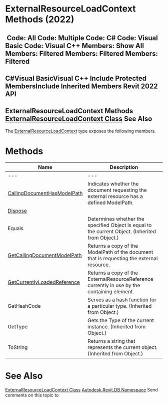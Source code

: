 # ExternalResourceLoadContext Methods (2022)

﻿
 Code: All Code: Multiple Code: C# Code: Visual Basic Code: Visual C++  Members: Show All Members: Filtered Members: Filtered Members: Filtered   
---  
C#Visual BasicVisual C++
Include Protected MembersInclude Inherited Members
Revit 2022 API  
---  
ExternalResourceLoadContext Methods  
[ExternalResourceLoadContext Class](225225cb-6161-4681-34f9-1da4a6d50856.md "ExternalResourceLoadContext Class") See Also  
---  
The [ExternalResourceLoadContext](225225cb-6161-4681-34f9-1da4a6d50856.md "ExternalResourceLoadContext Class") type exposes the following members.
# Methods
| Name | Description |
| --- | --- |
| --- | --- | --- |
| [CallingDocumentHasModelPath](26ac114f-ea77-ef90-5082-b25ed90adec5.md "CallingDocumentHasModelPath Method") | Indicates whether the document requesting the external resource has a defined ModelPath. |
| [Dispose](cafea77e-c323-78a7-a8ae-9d1bc1fbb943.md "Dispose Method") |
| Equals | Determines whether the specified Object is equal to the current Object. (Inherited from Object.) |
| [GetCallingDocumentModelPath](aafcfaf8-26e8-2e08-c56f-fd500e2add52.md "GetCallingDocumentModelPath Method") | Returns a copy of the ModelPath of the document that is requesting the external resource. |
| [GetCurrentlyLoadedReference](8f5826f7-3f2e-69e0-23f3-6e6c2cbdf6c6.md "GetCurrentlyLoadedReference Method") | Returns a copy of the ExternalResourceReference currently in use by the containing element. |
| GetHashCode | Serves as a hash function for a particular type.  (Inherited from Object.) |
| GetType | Gets the Type of the current instance. (Inherited from Object.) |
| ToString | Returns a string that represents the current object. (Inherited from Object.) |

# See Also
[ExternalResourceLoadContext Class](225225cb-6161-4681-34f9-1da4a6d50856.md "ExternalResourceLoadContext Class")
[Autodesk.Revit.DB Namespace](87546ba7-461b-c646-cbb1-2cb8f5bff8b2.md "Autodesk.Revit.DB Namespace")
Send comments on this topic to 
